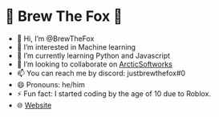 # 🦊 Brew The Fox 🦊

- 👋 Hi, I’m @BrewTheFox
- 👀 I’m interested in Machine learning
- 🌱 I’m currently learning Python and Javascript
- 💞️ I’m looking to collaborate on [ArcticSoftworks](https://github.com/ArcticSoftworks)
- 📫 You can reach me by discord: justbrewthefox#0
- 😄 Pronouns: he/him
- ⚡ Fun fact: I started coding by the age of 10 due to Roblox.
- 🌐 [Website](brewthefox.github.io)

<!---
BrewTheFox/BrewTheFox is a ✨ special ✨ repository because its `README.md` (this file) appears on your GitHub profile.
You can click the Preview link to take a look at your changes.
--->

